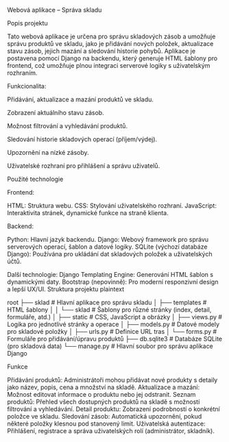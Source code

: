 Webová aplikace – Správa skladu

Popis projektu

Tato webová aplikace je určena pro správu skladových zásob a umožňuje správu produktů ve skladu, jako je přidávání nových položek, aktualizace stavu zásob, jejich mazání a sledování historie pohybů. Aplikace je postavena pomocí Django na backendu, který generuje HTML šablony pro frontend, což umožňuje plnou integraci serverové logiky s uživatelským rozhraním.

Funkcionalita:

 Přidávání, aktualizace a mazání produktů ve skladu.

 Zobrazení aktuálního stavu zásob.

 Možnost filtrování a vyhledávání produktů.
 
 Sledování historie skladových operací (příjem/výdej).
 
 Upozornění na nízké zásoby.
 
 Uživatelské rozhraní pro přihlášení a správu uživatelů.
 
 Použité technologie

Frontend:

HTML: Struktura webu.
CSS: Stylování uživatelského rozhraní.
JavaScript: Interaktivita stránek, dynamické funkce na straně klienta.

Backend:

Python: Hlavní jazyk backendu.
Django: Webový framework pro správu serverových operací, šablon a datové logiky.
SQLite (výchozí databáze Django): Používána pro ukládání dat skladových položek a uživatelských účtů.

Další technologie:
Django Templating Engine: Generování HTML šablon s dynamickými daty.
Bootstrap (nepovinně): Pro moderní responzivní design a lepší UX/UI.
Struktura projektu
plaintext

root
├── sklad               # Hlavní aplikace pro správu skladu
│   ├── templates       # HTML šablony
│   │   └── sklad       # Šablony pro různé stránky (index, detail, formuláře, atd.)
│   ├── static          # CSS, JavaScript a obrázky
│   ├── views.py        # Logika pro jednotlivé stránky a operace
│   ├── models.py       # Datové modely pro skladové položky
│   ├── urls.py         # Definice URL tras
│   └── forms.py        # Formuláře pro přidávání/úpravu produktů
├── db.sqlite3          # Databáze SQLite (pro skladová data)
└── manage.py           # Hlavní soubor pro správu aplikace Django

Funkce
 
 Přidávání produktů: Administrátoři mohou přidávat nové produkty s detaily jako název, popis, cena a množství na skladě.
 Aktualizace a mazání: Možnost editovat informace o produktu nebo jej odstranit.
 Seznam produktů: Přehled všech dostupných produktů na skladě s možností filtrování a vyhledávání.
 Detail produktu: Zobrazení podrobností o konkrétní položce ve skladu.
 Sledování zásob: Automatická upozornění, pokud některé položky klesnou pod stanovený limit.
 Uživatelská autentizace: Přihlášení, registrace a správa uživatelských rolí (administrátor, skladník).
